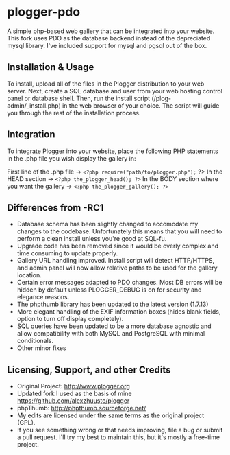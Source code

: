 plogger-pdo
=======
A simple php-based web gallery that can be integrated into your website.
This fork uses PDO as the database backend instead of the depreciated mysql library. I've included support for mysql and pgsql out of the box.

Installation & Usage
--------------------
To install, upload all of the files in the Plogger distribution to your web server.
Next, create a SQL database and user from your web hosting control panel or database shell.
Then, run the install script (/plog-admin/_install.php) in the web browser of your choice.
The script will guide you through the rest of the installation process.

Integration
-----------
To integrate Plogger into your website, place the following PHP statements in the .php
file you wish display the gallery in:

First line of the .php file -> ```<?php require("path/to/plogger.php");``` ?>
In the HEAD section -> ```<?php the_plogger_head(); ?>```
In the BODY section where you want the gallery -> ```<?php the_plogger_gallery(); ?>```

Differences from -RC1
---------------------
- Database schema has been slightly changed to accomodate my changes to the codebase. Unfortunately this means that you will need to perform a clean install unless you're good at SQL-fu. 
- Upgrade code has been removed since it would be overly complex and time consuming to update properly.
- Gallery URL handling improved. Install script will detect HTTP/HTTPS, and admin panel will now allow relative paths to be used for the gallery location.
- Certain error messages adapted to PDO changes. Most DB errors will be hidden by default unless PLOGGER_DEBUG is on for security and elegance reasons.
- The phpthumb library has been updated to the latest version (1.7.13) 
- More elegant handling of the EXIF information boxes (hides blank fields, option to turn off display completely). 
- SQL queries have been updated to be a more database agnostic and allow compatibility with both MySQL and PostgreSQL with minimal conditionals. 
- Other minor fixes

Licensing, Support, and other Credits
-------------------------------------
- Original Project: http://www.plogger.org
- Updated fork I used as the basis of mine https://github.com/alexzhuustc/plogger
- phpThumb: http://phpthumb.sourceforge.net/
- My edits are licensed under the same terms as the original project (GPL).
- If you see something wrong or that needs improving, file a bug or submit a pull request. I'll try my best to maintain this, but it's mostly a free-time project.